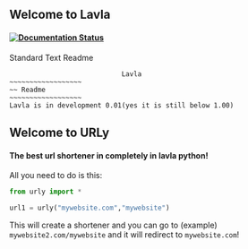 ## Welcome to Lavla
#### [![Documentation Status](https://readthedocs.org/projects/lavla/badge/?version=latest)](http://lavla.readthedocs.io/en/latest/?badge=latest)
Standard Text Readme
```
                            Lavla
~~~~~~~~~~~~~~~~~~
~~ Readme
~~~~~~~~~~~~~~~~~~
Lavla is in development 0.01(yes it is still below 1.00)
```

## Welcome to URLy
#### The best url shortener in completely in lavla python!

All you need to do is this:

```python
from urly import *

url1 = urly("mywebsite.com","mywebsite")
```

This will create a shortener and you can go to (example) ```mywebsite2.com/mywebsite``` and it will redirect to ```mywebsite.com```!

